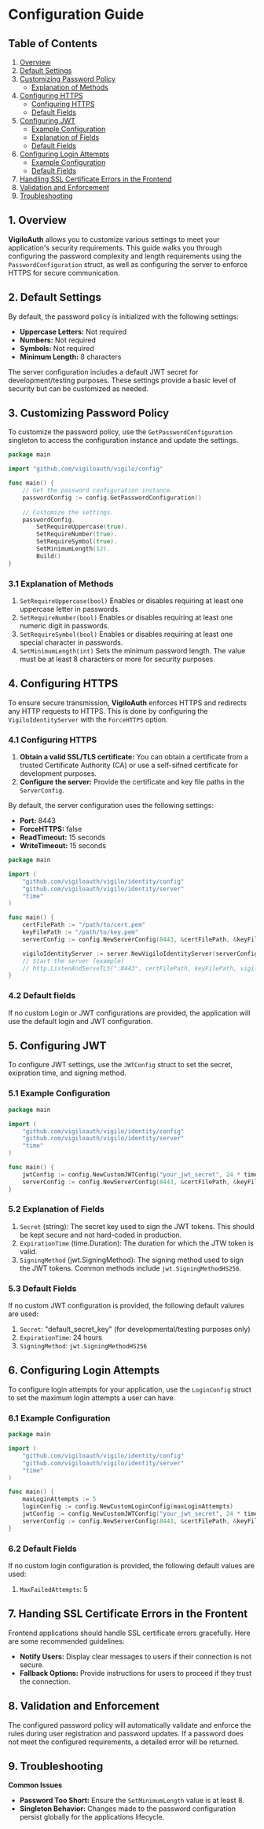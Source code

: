 # Configuration Guide

## Table of Contents
1. [Overview](#1-overview)
2. [Default Settings](#2-default-settings)
3. [Customizing Password Policy](#3-customizing-password-policy)
    - [Explanation of Methods](#31-explanation-of-methods)
4. [Configuring HTTPS](#4-configuring-https)
    - [Configuring HTTPS](#41-configuring-https)
	- [Default Fields](#42-default-fields)
5. [Configuring JWT](#5-configuring-jwt)
    - [Example Configuration](#51-example-configuration)
    - [Explanation of Fields](#52-explanation-of-fields)
    - [Default Fields](#53-default-fields)
6. [Configuring Login Attempts](#6-configuring-login-attempts)
	- [Example Configuration](#61-example-configuration)
	- [Default Fields](#62-default-fields)
7. [Handling SSL Certificate Errors in the Frontend](#7-handling-ssl-certificate-errors-in-the-frontend)
8. [Validation and Enforcement](#8-validation-and-enforcement)
9. [Troubleshooting](#9-troubleshooting)

## 1. Overview
**VigiloAuth** allows you to customize various settings to meet your application's security requirements. This guide walks you through configuring the password complexity and length requirements using the `PasswordConfiguration` struct, as well as configuring the server to enforce HTTPS for secure communication.

## 2. Default Settings
By default, the password policy is initialized with the following settings:
- **Uppercase Letters:** Not required 
- **Numbers:** Not required 
- **Symbols:** Not required 
- **Minimum Length:** 8 characters

The server configuration includes a default JWT secret for development/testing purposes. These settings provide a basic level of security but can be customized as needed.

## 3. Customizing Password Policy
To customize the password policy, use the `GetPasswordConfiguration` singleton to access the configuration instance and update the settings.
```go
package main

import "github.com/vigiloauth/vigilo/config"

func main() {
	// Get the password configuration instance.
	passwordConfig := config.GetPasswordConfiguration()
	
	// Customize the settings.
	passwordConfig.
		SetRequireUppercase(true).
		SetRequireNumber(true).
		SetRequireSymbol(true).
		SetMinimumLength(12).
		Build()
}
```

### 3.1 Explanation of Methods
1. `SetRequireUppercase(bool)` Enables or disables requiring at least one uppercase letter in passwords. 
2. `SetRequireNumber(bool)` Enables or disables requiring at least one numeric digit in passwords. 
3. `SetRequireSymbol(bool)` Enables or disables requiring at least one special character in passwords. 
4. `SetMinimumLength(int)` Sets the minimum password length. The value must be at least 8 characters or more for security purposes.

## 4. Configuring HTTPS
To ensure secure transmission, **VigiloAuth** enforces HTTPS and redirects any HTTP requests to HTTPS. This is done by configuring the `VigiloIdentityServer` with the `ForceHTTPS` option.

### 4.1 Configuring HTTPS
1. **Obtain a valid SSL/TLS certificate:** You can obtain a certificate from a trusted Certificate Authority (CA) or use a self-sifned certificate for development purposes.
2. **Configure the server:** Provide the certificate and key file paths in the `ServerConfig`.

By default, the server configuration uses the following settings:
- **Port:** 8443
- **ForceHTTPS:** false
- **ReadTimeout:** 15 seconds
- **WriteTimeout:** 15 seconds

```go
package main

import (
    "github.com/vigiloauth/vigilo/identity/config"
    "github.com/vigiloauth/vigilo/identity/server"
    "time"
)

func main() {
	certFilePath := "/path/to/cert.pem"
	keyFilePath := "/path/to/key.pem"
    serverConfig := config.NewServerConfig(8443, &certFilePath, &keyFilePath, true, 15*time.Second, 15*time.Second)

	vigiloIdentityServer := server.NewVigiloIdentityServer(serverConfig)
	// Start the server (example)
    // http.ListenAndServeTLS(":8443", certFilePath, keyFilePath, vigiloIdentityServer.Router())
}
```
### 4.2 Default fields
If no custom Login or JWT configurations are provided, the application will use the default login and JWT configuration.

## 5. Configuring JWT
To configure JWT settings, use the `JWTConfig` struct to set the secret, exipration time, and signing method.

### 5.1 Example Configuration
```go
package main

import (
    "github.com/vigiloauth/vigilo/identity/config"
    "github.com/vigiloauth/vigilo/identity/server"
    "time"
)

func main() {
	jwtConfig := config.NewCustomJWTConfig("your_jwt_secret", 24 * time.Hour, jwt.SigningMethodHS256)
	serverConfig := config.NewServerConfig(8443, &certFilePath, &keyFilePath, true, 15*time Second, 15*time.Second, jwtConfig)
}
```
### 5.2 Explanation of Fields
1. `Secret` (string): The secret key used to sign the JWT tokens. This should be kept secure and not hard-coded in production.
2. `ExpirationTime` (time.Duration): The duration for which the JTW token is valid.
3. `SigningMethod` (jwt.SigningMethod): The signing method used to sign the JWT tokens. Common methods include `jwt.SigningMethodHS256`.

### 5.3 Default Fields
If no custom JWT configuration is provided, the following default valures are used:
1. `Secret`: "default_secret_key" (for developmental/testing purposes only)
2. `ExpirationTime`: 24 hours
3. `SigningMethod`: `jwt.SigningMethodHS256`

## 6. Configuring Login Attempts
To configure login attempts for your application, use the `LoginConfig` struct to set the maximum login attempts a user can have.

### 6.1 Example Configuration
```go
package main

import (
    "github.com/vigiloauth/vigilo/identity/config"
    "github.com/vigiloauth/vigilo/identity/server"
    "time"
)

func main() {
	maxLoginAttempts := 5
	loginConfig := config.NewCustomLoginConfig(maxLoginAttempts)
	jwtConfig := config.NewCustomJWTConfig("your_jwt_secret", 24 * time.Hour, jwt.SigningMethodHS256)
	serverConfig := config.NewServerConfig(8443, &certFilePath, &keyFilePath, true, 15*time Second, 15*time.Second, jwtConfig, loginConfig)
}
```

### 6.2 Default Fields
If no custom login configuration is provided, the following default values are used:
1. `MaxFailedAttempts`: 5

## 7. Handing SSL Certificate Errors in the Frontent
Frontend applications should handle SSL certificate errors gracefully. Here are some recommended guidelines:
- **Notify Users:** Display clear messages to users if their connection is not secure.
- **Fallback Options:** Provide instructions for users to proceed if they trust the connection.

## 8. Validation and Enforcement
The configured password policy will automatically validate and enforce the rules during user registration and password updates. If a password does not meet the configured requirements, a detailed error will be returned.

## 9. Troubleshooting
**Common Issues**
- **Password Too Short:** Ensure the `SetMinimumLength` value is at least 8.
- **Singleton Behavior:** Changes made to the password configuration persist globally for the applications lifecycle.
